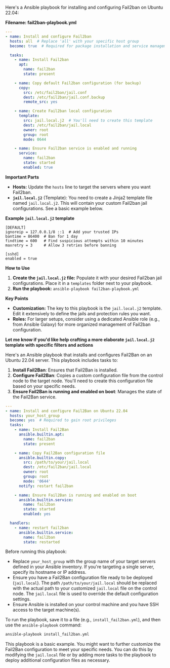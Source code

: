 Here's a Ansible playbook for installing and configuring Fail2ban on Ubuntu 22.04:

**Filename: fail2ban-playbook.yml**

```yaml
---
- name: Install and configure Fail2ban
  hosts: all  # Replace 'all' with your specific host group
  become: true  # Required for package installation and service management

  tasks:
    - name: Install Fail2ban
      apt:
        name: fail2ban
        state: present

    - name: Copy default Fail2ban configuration (for backup)
      copy:
        src: /etc/fail2ban/jail.conf
        dest: /etc/fail2ban/jail.conf.backup
        remote_src: yes  

    - name: Create Fail2ban local configuration
      template:
        src: jail.local.j2  # You'll need to create this template
        dest: /etc/fail2ban/jail.local
        owner: root
        group: root
        mode: 0644

    - name: Ensure Fail2ban service is enabled and running
      service:
        name: fail2ban
        state: started
        enabled: true
```

**Important Parts**

* **Hosts:** Update the `hosts` line to target the servers where you want Fail2ban.
* **`jail.local.j2`** (Template): You need to create a Jinja2 template file named `jail.local.j2`. This will contain your custom Fail2ban jail configurations. See a basic example below.

**Example `jail.local.j2` template**

```jinja2
[DEFAULT]
ignoreip = 127.0.0.1/8 ::1  # Add your trusted IPs
bantime = 86400  # Ban for 1 day 
findtime = 600   # Find suspicious attempts within 10 minutes
maxretry = 3     # Allow 3 retries before banning

[sshd]
enabled = true
```

**How to Use**

1.  **Create the `jail.local.j2` file:** Populate it with your desired Fail2ban jail configurations. Place it in a `templates` folder next to your playbook.
2.  **Run the playbook:** `ansible-playbook fail2ban-playbook.yml`

**Key Points**

* **Customization:** The key to this playbook is the `jail.local.j2` template. Edit it extensively to define the jails and protection rules you want.
* **Roles:** For larger setups, consider using a dedicated Ansible role (e.g., from Ansible Galaxy) for more organized management of Fail2ban configuration. 

**Let me know if you'd like help crafting a more elaborate `jail.local.j2` template with specific filters and actions** 

Here's an Ansible playbook that installs and configures Fail2Ban on an Ubuntu 22.04 server. This playbook includes tasks to:

1. **Install Fail2Ban**: Ensures that Fail2Ban is installed.
2. **Configure Fail2Ban**: Copies a custom configuration file from the control node to the target node. You'll need to create this configuration file based on your specific needs.
3. **Ensure Fail2Ban is running and enabled on boot**: Manages the state of the Fail2Ban service.

```yaml
---
- name: Install and configure Fail2Ban on Ubuntu 22.04
  hosts: your_host_group
  become: yes  # Required to gain root privileges
  tasks:
    - name: Install Fail2Ban
      ansible.builtin.apt:
        name: fail2ban
        state: present

    - name: Copy Fail2Ban configuration file
      ansible.builtin.copy:
        src: /path/to/your/jail.local
        dest: /etc/fail2ban/jail.local
        owner: root
        group: root
        mode: '0644'
      notify: restart fail2ban

    - name: Ensure Fail2Ban is running and enabled on boot
      ansible.builtin.service:
        name: fail2ban
        state: started
        enabled: yes

  handlers:
    - name: restart fail2ban
      ansible.builtin.service:
        name: fail2ban
        state: restarted
```

Before running this playbook:

- Replace `your_host_group` with the group name of your target servers defined in your Ansible inventory. If you're targeting a single server, specify its hostname or IP address.
- Ensure you have a Fail2Ban configuration file ready to be deployed (`jail.local`). The path `/path/to/your/jail.local` should be replaced with the actual path to your customized `jail.local` file on the control node. The `jail.local` file is used to override the default configuration settings.
- Ensure Ansible is installed on your control machine and you have SSH access to the target machine(s).

To run the playbook, save it to a file (e.g., `install_fail2ban.yml`), and then use the `ansible-playbook` command:

```sh
ansible-playbook install_fail2ban.yml
```

This playbook is a basic example. You might want to further customize the Fail2Ban configuration to meet your specific needs. You can do this by modifying the `jail.local` file or by adding more tasks to the playbook to deploy additional configuration files as necessary.
